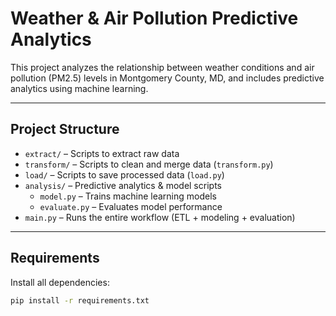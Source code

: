 # Weather & Air Pollution Predictive Analytics

This project analyzes the relationship between weather conditions and air pollution (PM2.5) levels in Montgomery County, MD, and includes predictive analytics using machine learning.

---

## **Project Structure**
- `extract/` – Scripts to extract raw data  
- `transform/` – Scripts to clean and merge data (`transform.py`)  
- `load/` – Scripts to save processed data (`load.py`)  
- `analysis/` – Predictive analytics & model scripts  
  - `model.py` – Trains machine learning models  
  - `evaluate.py` – Evaluates model performance  
- `main.py` – Runs the entire workflow (ETL + modeling + evaluation)  

---

## **Requirements**
Install all dependencies:
```bash
pip install -r requirements.txt